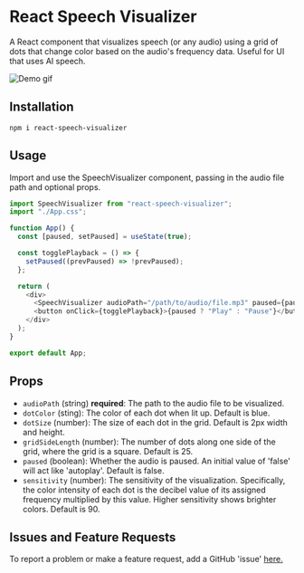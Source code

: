 # React Speech Visualizer

A React component that visualizes speech (or any audio) using a grid of dots that change color based on the audio's frequency data. Useful for UI that uses AI speech.

![Demo gif](https://media4.giphy.com/media/v1.Y2lkPTc5MGI3NjExeHc3ZmtzdDRsZXpyYngxeTB0ajcwOThka3czcHpvM3JzenNmazdwcCZlcD12MV9pbnRlcm5hbF9naWZfYnlfaWQmY3Q9Zw/uJaERrCfNEb3XGvgYO/giphy.gif)

## Installation

```shell
npm i react-speech-visualizer
```

## Usage

Import and use the SpeechVisualizer component, passing in the audio file path and optional props.

```typescript
import SpeechVisualizer from "react-speech-visualizer";
import "./App.css";

function App() {
  const [paused, setPaused] = useState(true);

  const togglePlayback = () => {
    setPaused((prevPaused) => !prevPaused);
  };

  return (
    <div>
      <SpeechVisualizer audioPath="/path/to/audio/file.mp3" paused={paused} />
      <button onClick={togglePlayback}>{paused ? "Play" : "Pause"}</button>
    </div>
  );
}

export default App;
```

## Props

- `audioPath` (string) **required**: The path to the audio file to be visualized.
- `dotColor` (sting): The color of each dot when lit up. Default is blue.
- `dotSize` (number): The size of each dot in the grid. Default is 2px width and height.
- `gridSideLength` (number): The number of dots along one side of the grid, where the grid is a square. Default is 25.
- `paused` (boolean): Whether the audio is paused. An initial value of 'false' will act like 'autoplay'. Default is false.
- `sensitivity` (number): The sensitivity of the visualization. Specifically, the color intensity of each dot is the decibel value of its assigned frequency multiplied by this value. Higher sensitivity shows brighter colors. Default is 90.

## Issues and Feature Requests

To report a problem or make a feature request, add a GitHub 'issue' [here.](https://github.com/MichaelMilstead/react-speech-visualizer/issues/new)
